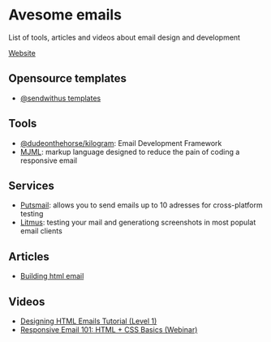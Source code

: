 # Avesome emails
List of tools, articles and videos about email design and development

[Website](https://caspian-seagull.github.io/avesome-emails/)

## Opensource templates
* [@sendwithus templates](https://github.com/sendwithus/templates)

## Tools
* [@dudeonthehorse/kilogram](https://github.com/dudeonthehorse/kilogram): Email Development Framework
* [MJML](https://mjml.io): markup language designed to reduce the pain of coding a responsive email

## Services
* [Putsmail](https://putsmail.com): allows you to send emails up to 10 adresses for cross-platform testing
* [Litmus](https://litmus.com): testing your mail and generationg screenshots in most populat email clients

## Articles
* [Building html email](http://www.leemunroe.com/building-html-email/)

## Videos
* [Designing HTML Emails Tutorial (Level 1)](https://www.youtube.com/watch?v=vsQmiTe_GLQ)
* [Responsive Email 101: HTML + CSS Basics (Webinar)](https://www.youtube.com/watch?v=urgD_dwm-0E)
